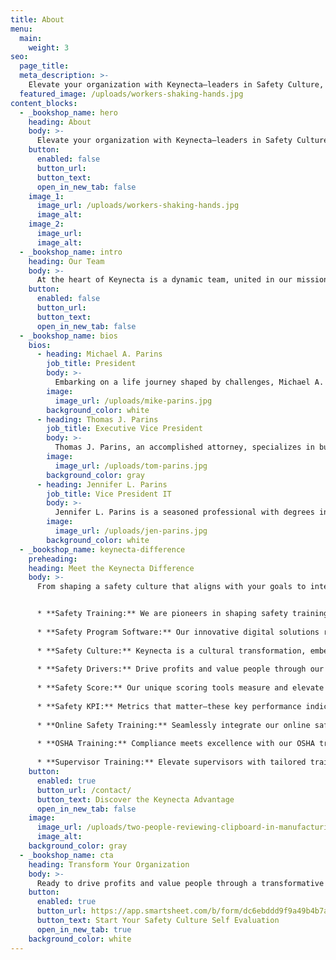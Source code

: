 ```yaml
---
title: About
menu:
  main:
    weight: 3
seo:
  page_title:
  meta_description: >-
    Elevate your organization with Keynecta—leaders in Safety Culture, Safety Training and innovative Safety Program Software.
  featured_image: /uploads/workers-shaking-hands.jpg
content_blocks:
  - _bookshop_name: hero
    heading: About
    body: >-
      Elevate your organization with Keynecta—leaders in Safety Culture, Safety Training and innovative Safety Program Software.
    button:
      enabled: false
      button_url: 
      button_text: 
      open_in_new_tab: false
    image_1:
      image_url: /uploads/workers-shaking-hands.jpg
      image_alt:
    image_2:
      image_url:
      image_alt:
  - _bookshop_name: intro
    heading: Our Team
    body: >-
      At the heart of Keynecta is a dynamic team, united in our mission to redefine safety in the workplace. We are not just architects of safety solutions; we are champions of a cultural shift to value people and drive profits. Our commitment extends beyond protocols. We believe in cultivating a Safety Culture that becomes the backbone of organizational success.
    button:
      enabled: false
      button_url: 
      button_text: 
      open_in_new_tab: false
  - _bookshop_name: bios
    bios: 
      - heading: Michael A. Parins
        job_title: President
        body: >-
          Embarking on a life journey shaped by challenges, Michael A. Parins defied odds, drawing from his street-smart education to carve a unique path. Early on, Mike entered sales with vigor, always emphasizing the value of people. His journey includes leading sales for Jaws of Life in Iowa, spearheading a startup with a $38 million revenue and later, influencing education. Retirement proved elusive for Mike. After multiple attempts, he co-founded a safety and environmental consulting company, delivering expertise to key industries. Now, at 79, Mike's relentless spirit finds a new arena in Keynecta. Joined by daughter Jennifer and brother Tom, they aim to revolutionize the safety culture for small to medium-sized businesses. Mike's work is a testament to learning, growth and the unwavering drive to make a difference.
        image:
          image_url: /uploads/mike-parins.jpg  
        background_color: white
      - heading: Thomas J. Parins
        job_title: Executive Vice President
        body: >-
          Thomas J. Parins, an accomplished attorney, specializes in business, real estate and estate planning. A graduate of Harvard Law School, he commenced his career with a prestigious Chicago-based corporate law firm. Tom returned to his hometown of Green Bay, WI, to serve as legal counsel to businesses and actively contribute to corporate boards in both business and charitable sectors. His commitment extends to public service, having held elected offices at the city and county levels. As the Executive Vice President at Keynecta, Tom brings a wealth of legal expertise and governance experience to the team.
        image:
          image_url: /uploads/tom-parins.jpg  
        background_color: gray
      - heading: Jennifer L. Parins
        job_title: Vice President IT
        body: >-
          Jennifer L. Parins is a seasoned professional with degrees in education and mathematics from Marquette University. Through decades of experience in the educational system, she has dedicated herself to making math accessible to a variety of students. Driven by a passion for creating practical, sustainable solutions for complex problems, Jennifer applies her skills to the development and implementation of technologies. As the Vice President IT at Keynecta, she focuses on delivering user-friendly products that enhance safety outcomes.
        image:
          image_url: /uploads/jen-parins.jpg  
        background_color: white
  - _bookshop_name: keynecta-difference
    preheading:
    heading: Meet the Keynecta Difference
    body: >-
      From shaping a safety culture that aligns with your goals to integrating online training that empowers your team, we redefine safety as a strategic driver for organizational success.


      * **Safety Training:** We are pioneers in shaping safety training and fostering a proactive approach to workplace safety.
      
      * **Safety Program Software:** Our innovative digital solutions revolutionize safety programs, enhancing efficiency and impact.
      
      * **Safety Culture:** Keynecta is a cultural transformation, embedding safety as a core value in every aspect of your organization.
      
      * **Safety Drivers:** Drive profits and value people through our strategic Safety Culture initiatives.
      
      * **Safety Score:** Our unique scoring tools measure and elevate your organization's safety performance.
      
      * **Safety KPI:** Metrics that matter—these key performance indicators gauge and improve your safety initiatives.
      
      * **Online Safety Training:** Seamlessly integrate our online safety training to empower your team with knowledge and skills.
      
      * **OSHA Training:** Compliance meets excellence with our OSHA training programs.
      
      * **Supervisor Training:** Elevate supervisors with tailored training, empowering them to lead and instill a safety culture.
    button:
      enabled: true
      button_url: /contact/
      button_text: Discover the Keynecta Advantage
      open_in_new_tab: false
    image:
      image_url: /uploads/two-people-reviewing-clipboard-in-manufacturing-environment.jpg
      image_alt:
    background_color: gray
  - _bookshop_name: cta
    heading: Transform Your Organization
    body: >-
      Ready to drive profits and value people through a transformative Safety Culture? Join Keynecta and redefine your organization's safety journey today.
    button:
      enabled: true
      button_url: https://app.smartsheet.com/b/form/dc6ebddd9f9a49b4b7a87e7d705fa150
      button_text: Start Your Safety Culture Self Evaluation
      open_in_new_tab: true
    background_color: white
---
```

